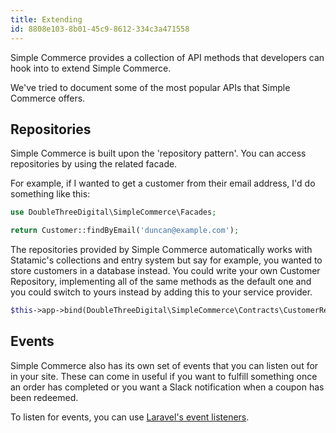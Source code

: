 ```yaml
---
title: Extending
id: 8808e103-8b01-45c9-8612-334c3a471558
---
```

Simple Commerce provides a collection of API methods that developers can hook into to extend Simple Commerce.

We've tried to document some of the most popular APIs that Simple Commerce offers.

## Repositories
Simple Commerce is built upon the 'repository pattern'. You can access repositories by using the related facade. 

For example, if I wanted to get a customer from their email address, I'd do something like this:

```php
use DoubleThreeDigital\SimpleCommerce\Facades;

return Customer::findByEmail('duncan@example.com');
```

The repositories provided by Simple Commerce automatically works with Statamic's collections and entry system but say for example, you wanted to store customers in a database instead. You could write your own Customer Repository, implementing all of the same methods as the default one and you could switch to yours instead by adding this to your service provider.

```php
$this->app->bind(DoubleThreeDigital\SimpleCommerce\Contracts\CustomerRepository::class, Your\Package\Repositories\CustomerRepository::class);
```

## Events
Simple Commerce also has its own set of events that you can listen out for in your site. These can come in useful if you want to fulfill something once an order has completed or you want a Slack notification when a coupon has been redeemed.

To listen for events, you can use [Laravel's event listeners](https://laravel.com/docs/master/events#registering-events-and-listeners).